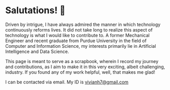 <h1>Salutations! 👋</h1>

Driven by intrigue, I have always admired the manner in which technology continuously reforms lives. It did not take long to realize this aspect of technology is what I would like to contribute to. A former Mechanical Engineer and recent graduate from Purdue University in the field of Computer and Information Science, my interests primarily lie in Artificial Intelligence and Data Science.

This page is meant to serve as a scrapbook, wherein I record my journey and contributions, as I aim to make it in this very exciting, albeit challenging, industry. If you found any of my work helpful, well, that makes me glad!

I can be contacted via email. My ID is vivianh7@gmail.com


<!---
VivianHenry/VivianHenry is a ✨ special ✨ repository because its `README.md` (this file) appears on your GitHub profile.
You can click the Preview link to take a look at your changes.
--->
